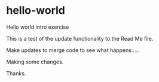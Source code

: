 # hello-world
Hello world intro exercise




This is a test of the update functionality to the Read Me file.

Make updates to merge code to see what happens.....


Making some changes.

Thanks.